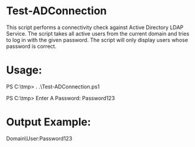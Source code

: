 # Test-ADConnection
This script performs a connectivity check against Active Directory LDAP Service.
The script takes all active users from the current domain and tries to log in with the given password.
The script will only display users whose password is correct.

# Usage:
PS C:\tmp> . .\Test-ADConnection.ps1

PS C:\tmp> Enter A Password: Password123 
# Output Example:
Domain\User:Password123

